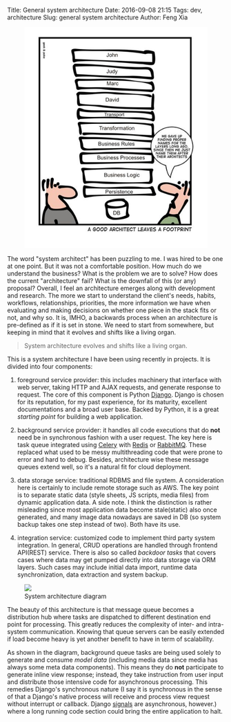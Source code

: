 Title: General system architecture
Date: 2016-09-08 21:15
Tags: dev, architecture
Slug: general system architecture
Author: Feng Xia


<figure class="col-md-8 col-sm-8">
<img src="/images/architecture_joke.jpg" class="center-block img-responsive">
</figure>

The word "system architect" has been puzzling to me.
I was hired to be one at one point. But it was not a comfortable
position. How much do we understand the business?
What is the problem we are to solve? How
does the current "architecture" fail? What is the downfall
of this (or any) proposal? Overall, I feel an architecture
emerges along with development and research. The more we
start to understand the client's needs, habits, workflows,
relationships, priorities, the more information
we have when evaluating and making decisions on whether one piece
in the stack fits or not, and why so. It is, IMHO, a backwards
process when an architecture is pre-defined as if
it is set in stone. We need to start from somewhere, but keeping
in mind that it evolves and shifts like a living organ.

> System architecture evolves and shifts like a living organ.

This is a system architecture I have been using recently
in projects. It is divided into four components:

1. <span class="myhighlight">foreground service provider</span>: this includes machinery that interface
with web server, taking HTTP and AJAX requests, and generate response to request.
The core of this component is Python [Django][]. Django is chosen
for its reputation, for my past experience, for its maturity,
excellent documentations and a broad user base. Backed by Python,
it is a great _starting point_ for building a web application.

2. <span class="myhighlight">background service provider</span>: it handles all code executions that
do **not** need be in synchronous fashion with a user request.
The key here is task queue integrated using [Celery] with [Redis][] or
[RabbitMQ][]. These replaced
what used to be messy multithreading code that were prone to error
and hard to debug. Besides, architecture wise these message queues extend
well, so it's a natural fit for cloud deployment.


3. <span class="myhighlight">data storage service</span>: traditional RDBMS and file system. A consideration here
is certainly to include remote storage such as AWS. The key point
is to separate static data (style sheets, JS scripts, media files) from
dynamic application data. A side note. I think the distinction is rather misleading since
most application data become stale(static) also once generated, and many image data
nowadays are saved in DB (so system backup takes one step instead of two).
Both have its use.

4. <span class="myhighlight">integration service</span>: customized code to implement
third party system integration. In general, CRUD operations are handled through
frontend API(REST) service. There is also so called *backdoor tasks* that covers
cases where data may get pumped directly into data storage via ORM layers. Such cases
may include initial data import, runtime data synchronization, data extraction and
system backup.


<figure class="row">
    <img src="/images/system_architecture.png" class="center-block img-responsive"/>
    <figcaption>System architecture diagram</figcaption>
</figure>

The beauty of this architecture is that message queue becomes a
distribution hub where tasks are dispatched to different destination
end point for processing. This greatly reduces the complexity of
inter- and intra- system communication. Knowing that queue servers can
be easily extended if load become heavy is yet another benefit to have
in term of scalability.

As shown in the diagram, background queue tasks are being used solely to
generate and consume *model data* (including media data since media has
always some meta data components).
This means they do **not** participate to generate inline view response;
instead, they take instruction from user input
and distribute those intensive code for asynchronous processing.
This remedies Django's synchronous nature (I say it is synchronous in the sense of that
a Django's native process will receive and process view request
without interrupt or callback.
Django [signals][django signals]
are asynchronous, however.) where a long running code section
could bring the entire application to halt.

[django]: https://www.djangoproject.com/
[redis]: http://redis.io/
[rabbitmq]: https://www.rabbitmq.com/
[celery]: http://www.celeryproject.org/
[django signals]: https://docs.djangoproject.com/en/1.10/topics/signals/
